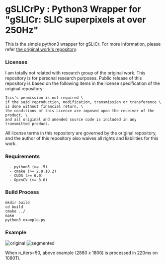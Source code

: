 # gSLICrPy : Python3 Wrapper for "gSLICr: SLIC superpixels at over 250Hz"

This is the simple python3 wrapper for gSLICr.
For more information, please refer [the original work's repository](https://github.com/carlren/gSLICr).

### Licenses

I am totally not related with research group of the original work.
This repository is for personal research purposes.
Public release of this repository is based on the following items in the license specification of the original repository:

```
Isis’s permission is not required \
if the said reproduction, modification, transmission or transference \
is done without financial return, \
the conditions of this Licence are imposed upon the receiver of the product, \
and all original and amended source code is included in any transmitted product.
```
All license terms in this repository are governed by the original repository, and the author of this repository also waives all rights and liabilities for this work.


### Requirements
```
  - python3 (>= .5)
  - cmake (>= 2.8.10.2)
  - CUDA (>= 6.0)  
  - OpenCV (>= 3.0)
```
### Build Process
```
mkdir build
cd build
cmake ../
make
python3 example.py
```

### Example

![original](https://github.com/mikigom/SLICrPy/blob/master/example.jpg?raw=true)
![segmented](https://github.com/mikigom/SLICrPy/blob/master/seg_example_results.jpg?raw=true)

When n_iters=50, above example (2880 x 1800) is processed in 220ms on 1080Ti.

